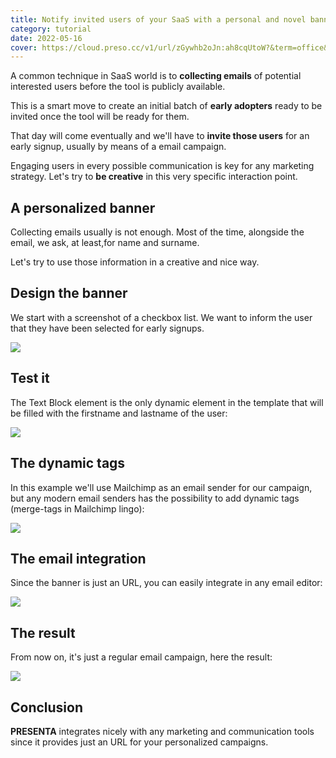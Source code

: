 ```yaml
---
title: Notify invited users of your SaaS with a personal and novel banner
category: tutorial
date: 2022-05-16
cover: https://cloud.preso.cc/v1/url/zGywhb2oJn:ah8cqUtoW?&term=office&title=Notify invited users of your SaaS with a personal and novel banner&subtitle=Tutorial
---
```


A common technique in SaaS world is to **collecting emails** of potential interested users before the tool is publicly available.

This is a smart move to create an initial batch of **early adopters** ready to be invited once the tool will be ready for them.

That day will come eventually and we'll have to **invite those users** for an early signup, usually by means of a email campaign.

Engaging users in every possible communication is key for any marketing strategy. Let's try to **be creative** in this very specific interaction point.

## A personalized banner

Collecting emails usually is not enough. Most of the time, alongside the email, we ask, at least,for name and surname.

Let's try to use those information in a creative and nice way.

## Design the banner

We start with a screenshot of a checkbox list. We want to inform the user that they have been selected for early signups.

<div class="img">

![](../blog/notify-invited-users-of-your-saas-with-a-personal-and-novel-banner/01.jpg)

</div>

## Test it

The Text Block element is the only dynamic element in the template that will be filled with the firstname and lastname of the user:

<div class="img">

![](../blog/notify-invited-users-of-your-saas-with-a-personal-and-novel-banner/02.jpg)

</div>

## The dynamic tags

In this example we'll use Mailchimp as an email sender for our campaign, but any modern email senders has the possibility to add dynamic tags (merge-tags in Mailchimp lingo):

<div class="img">

![](../blog/notify-invited-users-of-your-saas-with-a-personal-and-novel-banner/03.jpg)

</div>

## The email integration

Since the banner is just an URL, you can easily integrate in any email editor:

<div class="img">

![](../blog/notify-invited-users-of-your-saas-with-a-personal-and-novel-banner/04.jpg)

</div>

## The result

From now on, it's just a regular email campaign, here the result:

<div class="img">

![](../blog/notify-invited-users-of-your-saas-with-a-personal-and-novel-banner/05.jpg)

</div>

## Conclusion

**PRESENTA** integrates nicely with any marketing and communication tools since it provides just an URL for your personalized campaigns.